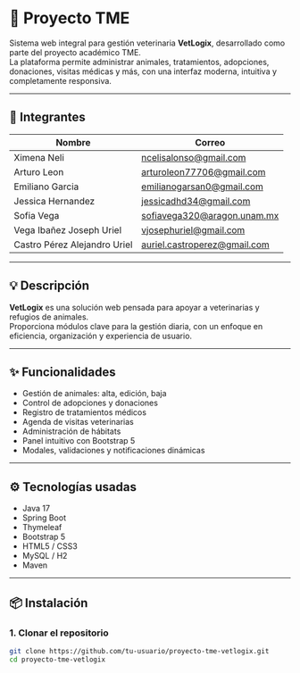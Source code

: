 # 🚀 Proyecto TME

Sistema web integral para gestión veterinaria **VetLogix**, desarrollado como parte del proyecto académico TME.  
La plataforma permite administrar animales, tratamientos, adopciones, donaciones, visitas médicas y más, con una interfaz moderna, intuitiva y completamente responsiva.

---

## 👥 Integrantes

| Nombre                         | Correo                            |
|-------------------------------|------------------------------------|
| Ximena Neli                   | ncelisalonso@gmail.com             |
| Arturo Leon                   | arturoleon77706@gmail.com          |
| Emiliano Garcia               | emilianogarsan0@gmail.com          |
| Jessica Hernandez             | jessicadhd34@gmail.com             |
| Sofia Vega                    | sofiavega320@aragon.unam.mx        |
| Vega Ibañez Joseph Uriel      | vjosephuriel@gmail.com             |
| Castro Pérez Alejandro Uriel  | auriel.castroperez@gmail.com       |

---

## 💡 Descripción

**VetLogix** es una solución web pensada para apoyar a veterinarias y refugios de animales.  
Proporciona módulos clave para la gestión diaria, con un enfoque en eficiencia, organización y experiencia de usuario.

---

## ✨ Funcionalidades

- Gestión de animales: alta, edición, baja
- Control de adopciones y donaciones
- Registro de tratamientos médicos
- Agenda de visitas veterinarias
- Administración de hábitats
- Panel intuitivo con Bootstrap 5
- Modales, validaciones y notificaciones dinámicas

---

## ⚙️ Tecnologías usadas

- Java 17
- Spring Boot
- Thymeleaf
- Bootstrap 5
- HTML5 / CSS3
- MySQL / H2
- Maven

---

## 📦 Instalación

### 1. Clonar el repositorio
```bash
git clone https://github.com/tu-usuario/proyecto-tme-vetlogix.git
cd proyecto-tme-vetlogix
